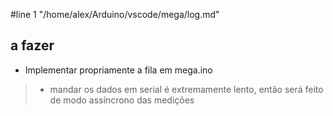 #line 1 "/home/alex/Arduino/vscode/mega/log.md"
## a fazer
- Implementar propriamente a fila  em mega.ino
>- mandar os dados em serial é extremamente lento, então será feito de modo assíncrono das medições